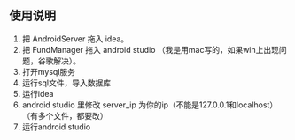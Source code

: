 ## 使用说明

1. 把 AndroidServer 拖入 idea。
2. 把 FundManager 拖入 android studio （我是用mac写的，如果win上出现问题，谷歌解决）。
3. 打开mysql服务
4. 运行sql文件，导入数据库
5. 运行idea
6. android studio 里修改 server_ip 为你的ip（不能是127.0.0.1和localhost）（有多个文件，都要改）
7. 运行android studio